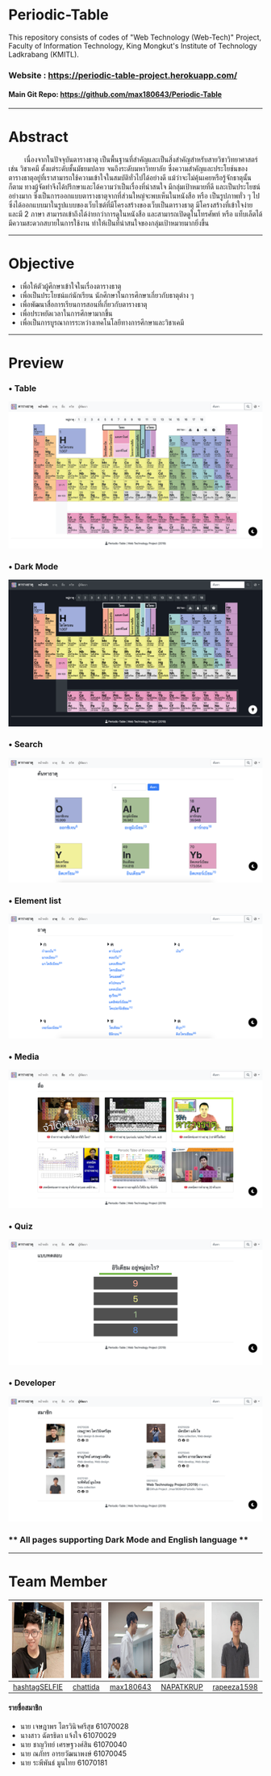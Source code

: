 # Periodic-Table
This repository consists of codes of "Web Technology (Web-Tech)" Project, Faculty of Information Technology, King Mongkut's Institute of Technology Ladkrabang (KMITL).
### Website : https://periodic-table-project.herokuapp.com/
#### Main Git Repo: https://github.com/max180643/Periodic-Table
______
# Abstract
&nbsp;&nbsp;&nbsp;&nbsp;&nbsp;&nbsp;&nbsp; เนื่องจากในปัจจุบันตารางธาตุ เป็นพื้นฐานที่สำคัญและเป็นสิ่งสำคัญสำหรับสายวิชาวิทยาศาสตร์ เช่น วิชาเคมี ตั้งแต่ระดับชั้นมัธยมปลาย จนถึงระดับมหาวิทยาลัย ซึ่งความสำคัญและประโยช์นของตารางธาตุอยู่ที่เราสามารถใช้ความเข้าใจในสมบัติทั่วไปได้อย่างดี แม้ว่าจะไม่คุ้นเคยหรือรู้จักธาตุนั้นก็ตาม ทางผู้จัดทำจึงได้ปรึกษาและได้ความว่าเป็นเรื่องที่น่าสนใจ มีกลุ่มเป้าหมายที่ดี และเป็นประโยชน์อย่างมาก ซึ่งเป็นการออกแบบตารางธาตุจากที่ส่วนใหญ่จะพบเห็นในหนังสือ หรือ เป็นรูปภาพทั่ว ๆ ไป ซึ่งได้ออกแบบมาในรูปแบบของเว็บไซต์ที่มีโครงสร้างของเว็บเป็นตารางธาตุ มีโครงสร้างที่เข้าใจง่าย และมี 2 ภาษา สามารถเข้าถึงได้ง่ายกว่าการดูในหนังสือ และสามารถเปิดดูในโทรศัพท์ หรือ แท็บเล็ตได้ มีความสะดวกสบายในการใช้งาน ทำให้เป็นที่น่าสนใจของกลุ่มเป้าหมายมากยิ่งขึ้น
______
# Objective
* เพื่อให้ตัวผู้ศึกษาเข้าใจในเรื่องตารางธาตุ
* เพื่อเป็นประโยชน์แก่นักเรียน นักศึกษาในการศึกษาเกี่ยวกับธาตุต่าง ๆ
* เพื่อพัฒนาสื่อการเรียนการสอนที่เกี่ยวกับตารางธาตุ
* เพื่อประหยัดเวลาในการศึกษามากขึ้น
* เพื่อเป็นการบูรณาการระหว่างเทคโนโลยีทางการศึกษาและวิชาเคมี
______
# Preview
### • Table
![](README/1.png)
### • Dark Mode
![](README/2.png)
### • Search
![](README/3.png)
### • Element list
![](README/4.png)
### • Media
![](README/5.png)
### • Quiz
![](README/6.png)
### • Developer
![](README/7.png)

### ** All pages supporting Dark Mode and English language **
______
# Team Member
|<img src="/assets/developer/profile1.jpg" width="150px" height="150px">|<img src="/assets/developer/profile2.jpg" width="150px" height="150px">|<img src="/assets/developer/profile3.jpg" width="150px" height="150px">|<img src="/assets/developer/profile4.jpg" width="150px" height="150px">|<img src="/assets/developer/profile5.jpg" width="150px" height="150px">|
|:-----:|:-----:|:-----:|:-----:|:-----:|
|[hashtagSELFIE](https://github.com/hashtagSELFIE)|[chattida](https://github.com/chattida)|[max180643](https://github.com/max180643)|[NAPATKRUP](https://github.com/NAPATKRUP)|[rapeeza1598](https://github.com/rapeeza1598)|
#### รายชื่อสมาชิก
- นาย เจษฎาพร ไตรวินิจศรีสุข 61070028
- นางสาว ฉัตรธิดา แจ้งใจ 61070029
- นาย ชาญวิทย์ เศรษฐวงศ์สิน 61070040
- นาย ณภัทร อารยวัฒนาพงษ์ 61070045
- นาย ระพีพันธ์ มูนไทย 61070181
